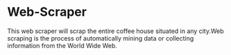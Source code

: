 # Web-Scraper
This web scraper will scrap the entire coffee house situated in any city.Web scraping is the process of automatically mining data or collecting information from the World Wide Web.
